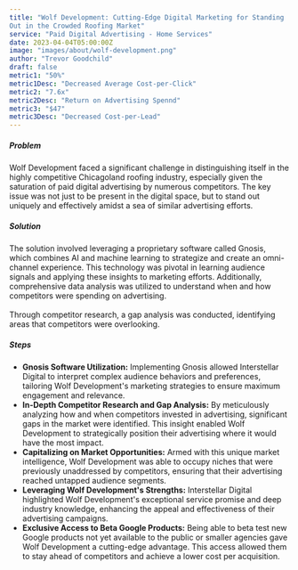 ```yaml
---
title: "Wolf Development: Cutting-Edge Digital Marketing for Standing
Out in the Crowded Roofing Market"
service: "Paid Digital Advertising - Home Services"
date: 2023-04-04T05:00:00Z
image: "images/about/wolf-development.png"
author: "Trevor Goodchild"
draft: false
metric1: "50%"
metric1Desc: "Decreased Average Cost-per-Click" 
metric2: "7.6x"
metric2Desc: "Return on Advertising Spennd" 
metric3: "$47"
metric3Desc: "Decreased Cost-per-Lead" 
---
```




##### Problem

Wolf Development faced a significant challenge in distinguishing itself in the highly
competitive Chicagoland roofing industry, especially given the saturation of paid digital
advertising by numerous competitors. The key issue was not just to be present in the
digital space, but to stand out uniquely and effectively amidst a sea of similar
advertising efforts.


##### Solution

The solution involved leveraging a proprietary software called Gnosis, which combines
AI and machine learning to strategize and create an omni-channel experience. This
technology was pivotal in learning audience signals and applying these insights to
marketing efforts. Additionally, comprehensive data analysis was utilized to understand
when and how competitors were spending on advertising. 
<br>
<br>
Through competitor research,
a gap analysis was conducted, identifying areas that competitors were overlooking.

##### Steps

- <b>Gnosis Software Utilization:</b> Implementing Gnosis allowed Interstellar Digital to interpret complex audience behaviors and preferences, tailoring Wolf Development's marketing strategies to ensure maximum engagement and relevance.
- <b>In-Depth Competitor Research and Gap Analysis:</b> By meticulously analyzing
how and when competitors invested in advertising, significant gaps in the market
were identified. This insight enabled Wolf Development to strategically position
their advertising where it would have the most impact.
- <b>Capitalizing on Market Opportunities:</b> Armed with this unique market
intelligence, Wolf Development was able to occupy niches that were previously
unaddressed by competitors, ensuring that their advertising reached untapped
audience segments.
- <b>Leveraging Wolf Development's Strengths:</b> Interstellar Digital highlighted Wolf
Development's exceptional service promise and deep industry knowledge,
enhancing the appeal and effectiveness of their advertising campaigns.
- <b>Exclusive Access to Beta Google Products:</b> Being able to beta test new
Google products not yet available to the public or smaller agencies gave Wolf
Development a cutting-edge advantage. This access allowed them to stay ahead
of competitors and achieve a lower cost per acquisition.


